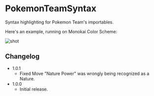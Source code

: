# PokemonTeamSyntax

Syntax highlighting for Pokemon Team's importables.

Here's an example, running on Monokai Color Scheme:


![shot](https://cloud.githubusercontent.com/assets/2235293/9205729/51c3f3d6-403a-11e5-8f46-3f99abe690e8.png)

## Changelog

- 1.0.1
  - Fixed Move "Nature Power" was wrongly being recognized as a Nature.
- 1.0.0
  - Initial release.
